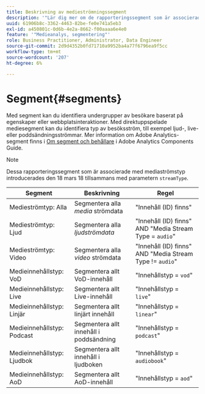 ```yaml
---
title: Beskrivning av medieströmningssegment
description: '"Lär dig mer om de rapporteringssegment som är associerade med mediaströmstyp, inklusive segment, beskrivning och regel för mediaströmstyp."'
uuid: 61906b8c-3362-4463-82be-fe0e741a5eb3
exl-id: a450801c-0d6b-4e2a-8662-f00aaaa6e4e0
feature: '"Medieanalys, segmentering"'
role: Business Practitioner, Administrator, Data Engineer
source-git-commit: 2d9d4352b0fd71710a9952ba4a77f6796ea9f5cc
workflow-type: tm+mt
source-wordcount: '207'
ht-degree: 6%

---
```


# Segment{#segments}

Med segment kan du identifiera undergrupper av besökare baserat på egenskaper eller webbplatsinteraktioner. Med direktuppspelade mediesegment kan du identifiera typ av besöksström, till exempel ljud-, live- eller poddsändningsströmmar. Mer information om Adobe Analytics-segment finns i [Om segment och behållare](https://experienceleague.adobe.com/docs/analytics/components/segmentation/seg-overview.html?lang=en) i Adobe Analytics Components Guide.

>[!NOTE]
>
>Dessa rapporteringssegment som är associerade med mediaströmstyp introducerades den 18 mars 18 tillsammans med parametern `streamType`.

| Segment | Beskrivning | Regel |
|---|---|---|
| Medieströmtyp: Alla | Segmentera alla *media* strömdata | &quot;Innehåll (ID) finns&quot; |
| Medieströmtyp: Ljud | Segmentera alla *ljudströmdata* | &quot;Innehåll (ID) finns&quot; AND &quot;Media Stream Type = `audio`&quot; |
| Medieströmtyp: Video | Segmentera alla *video* strömdata | &quot;Innehåll (ID) finns&quot; AND &quot;Media Stream Type != `audio`&quot; |
| Medieinnehållstyp: VoD | Segmentera allt VoD-innehåll | &quot;Innehållstyp = `vod`&quot; |
| Medieinnehållstyp: Live | Segmentera allt Live-innehåll | &quot;Innehållstyp = `live`&quot; |
| Medieinnehållstyp: Linjär | Segmentera allt linjärt innehåll | &quot;Innehållstyp = `linear`&quot; |
| Medieinnehållstyp: Podcast | Segmentera allt innehåll i poddsändning | &quot;Innehållstyp = `podcast`&quot; |
| Medieinnehållstyp: Ljudbok | Segmentera allt innehåll i ljudboken | &quot;Innehållstyp = `audiobook`&quot; |
| Medieinnehållstyp: AoD | Segmentera allt AoD-innehåll | &quot;Innehållstyp = `aod`&quot; |
